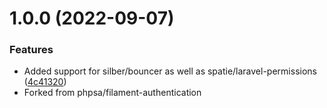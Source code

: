 # 1.0.0 (2022-09-07)

### Features

- Added support for silber/bouncer as well as spatie/laravel-permissions ([4c41320](https://github.com/zvive/filament-auth/commit/4c4132079a7d6797fb373dbbb2c43a2d0852f960))
- Forked from phpsa/filament-authentication
